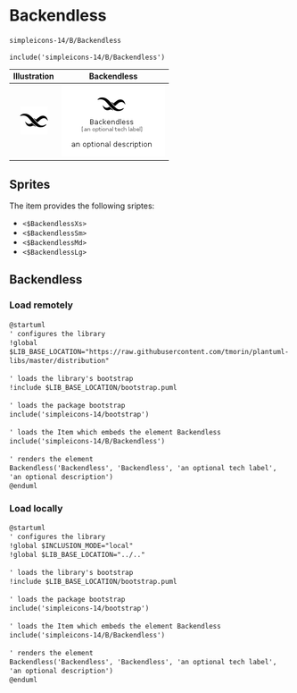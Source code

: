 # Backendless


```text
simpleicons-14/B/Backendless
```

```text
include('simpleicons-14/B/Backendless')
```



| Illustration | Backendless |
| :---: | :---: |
| ![illustration for Illustration](../../simpleicons-14/B/Backendless.png) | ![illustration for Backendless](../../simpleicons-14/B/Backendless.Local.png) |



## Sprites
The item provides the following sriptes:

- `<$BackendlessXs>`
- `<$BackendlessSm>`
- `<$BackendlessMd>`
- `<$BackendlessLg>`





## Backendless

### Load remotely
```plantuml
@startuml
' configures the library
!global $LIB_BASE_LOCATION="https://raw.githubusercontent.com/tmorin/plantuml-libs/master/distribution"

' loads the library's bootstrap
!include $LIB_BASE_LOCATION/bootstrap.puml

' loads the package bootstrap
include('simpleicons-14/bootstrap')

' loads the Item which embeds the element Backendless
include('simpleicons-14/B/Backendless')

' renders the element
Backendless('Backendless', 'Backendless', 'an optional tech label', 'an optional description')
@enduml
```

### Load locally
```plantuml
@startuml
' configures the library
!global $INCLUSION_MODE="local"
!global $LIB_BASE_LOCATION="../.."

' loads the library's bootstrap
!include $LIB_BASE_LOCATION/bootstrap.puml

' loads the package bootstrap
include('simpleicons-14/bootstrap')

' loads the Item which embeds the element Backendless
include('simpleicons-14/B/Backendless')

' renders the element
Backendless('Backendless', 'Backendless', 'an optional tech label', 'an optional description')
@enduml
```

